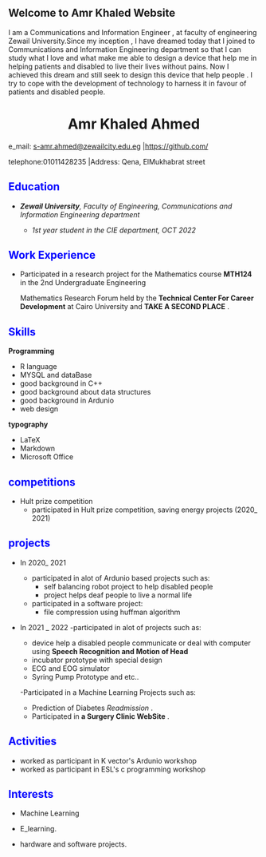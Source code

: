 ## Welcome to Amr Khaled Website
 I am a Communications and Information Engineer , at faculty of engineering Zewail University.Since my inception , I have dreamed today that I joined to Communications and Information Engineering department so that I can study what I love and what make me able to design a device that help me in helping patients and disabled to live their lives without pains. Now I achieved this dream and still seek to design this device that help people . I try to cope with the development of technology to harness it in favour of patients and disabled people.  

# <center>Amr Khaled Ahmed
 e_mail: s-amr.ahmed@zewailcity.edu.eg |https://github.com/
 
 telephone:01011428235 |Address: Qena, ElMukhabrat street


## <span style ="color:blue">**Education**
- *__Zewail University__, Faculty of Engineering, Communications and Information Engineering department*


   - *1st year student in the CIE department, OCT 2022*


## <span style ="color:blue">**Work Experience**</span>

- Participated in a research project for the Mathematics course **MTH124** in the 2nd Undergraduate Engineering 

     Mathematics Research Forum held by the **Technical Center For Career Development**  at Cairo University  and **TAKE A SECOND PLACE** .


## <span style ="color:blue">**Skills**</span>

  **Programming**


- R language 
- MYSQL and dataBase
- good background in C++
- good background about data structures
- good background in Ardunio
- web design  


**typography** 


- LaTeX 
- Markdown 
- Microsoft Office

## <span style ="color:blue"> **competitions**

  - Hult prize competition 
    - participated in Hult prize competition, saving energy projects (2020_ 2021) 


## <span style ="color:blue"> **projects**
- In 2020_ 2021
    - participated in alot of Ardunio based projects such as:
        - self balancing robot project to help disabled people 
        - project helps deaf people to live a normal life
    - participated in a software project: 
        - file compression using huffman algorithm
 - In 2021 _ 2022
   -participated in alot of projects such as:
      - device help a disabled people communicate or deal with computer using **Speech Recognition and Motion of Head**
      - incubator prototype with special design 
      - ECG and EOG simulator 
      - Syring Pump Prototype and etc..
 
   -Participated in a Machine Learning Projects such as:
      - Prediction of Diabetes *Readmission* .
   - Participated in **a Surgery Clinic WebSite** .

## <span style ="color:blue"> **Activities**

- worked as participant in K vector's Ardunio workshop
- worked as participant in ESL's c programming workshop

## <span style ="color:blue">**Interests**
 
- Machine Learning 

- E_learning.

- hardware and software projects.
